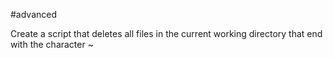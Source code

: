 #advanced

Create a script that deletes all files in the current working directory that end with the character ~
